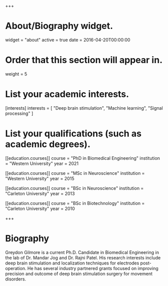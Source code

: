 +++
# About/Biography widget.
widget = "about"
active = true
date = 2016-04-20T00:00:00

# Order that this section will appear in.
weight = 5

# List your academic interests.
[interests]
  interests = [
    "Deep brain stimulation",
    "Machine learning",
    "Signal processing"
  ]

# List your qualifications (such as academic degrees).
[[education.courses]]
  course = "PhD in Biomedical Engineering"
  institution = "Western University"
  year = 2021

[[education.courses]]
  course = "MSc in Neuroscience"
  institution = "Western University"
  year = 2015

[[education.courses]]
  course = "BSc in Neuroscience"
  institution = "Carleton University"
  year = 2013

[[education.courses]]
  course = "BSc in Biotechnology"
  institution = "Carleton University"
  year = 2010
 
+++

# Biography

Greydon Gilmore is a current Ph.D. Candidate in Biomedical Engineering in the lab of Dr. Mandar Jog and Dr. Rajni Patel. His research interests include deep brain stimulation and localization techniques for electrodes post-operation. He has several industry partnered grants focused on improving precision and outcome of deep brain stimulation surgery for movement disorders.

